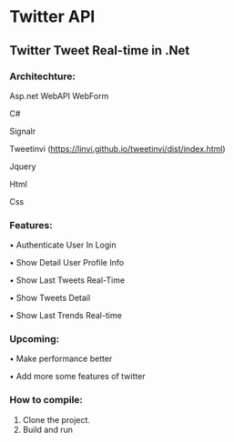 # **Twitter API**

## Twitter Tweet Real-time in .Net

### **Architechture**:

Asp.net WebAPI WebForm

C#

Signalr

Tweetinvi (https://linvi.github.io/tweetinvi/dist/index.html)

Jquery

Html

Css


### **Features**:

•	Authenticate User In Login

•	Show Detail User Profile Info

•	Show Last Tweets Real-Time 

•	Show Tweets Detail

•	Show Last Trends Real-time


### **Upcoming**:

•	Make performance better

•	Add more some features of twitter

### **How to compile**:

1.	Clone the project.
2.	Build and run

